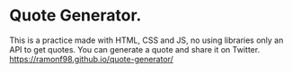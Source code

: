 # Quote Generator.
This is a practice made with HTML, CSS and JS, no using libraries only an API to get quotes.
You can generate a quote and share it on Twitter.
https://ramonf98.github.io/quote-generator/